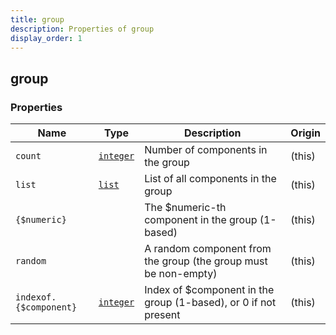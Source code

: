 ```yaml
---
title: group
description: Properties of group
display_order: 1
---
```


## group

### Properties

| Name | Type | Description | Origin |
|------|------|-------------|--------|
| `count` | [`integer`](./integer.html) | Number of components in the group | (this) |
| `list` | [`list`](./list.html) | List of all components in the group | (this) |
| `{$numeric}` |  | The $numeric-th component in the group (1-based) | (this) |
| `random` |  | A random component from the group (the group must be non-empty) | (this) |
| `indexof.{$component}` | [`integer`](./integer.html) | Index of $component in the group (1-based), or 0 if not present | (this) |

